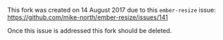 This fork was created on 14 August 2017 due to this `ember-resize` issue: https://github.com/mike-north/ember-resize/issues/141

Once this issue is addressed this fork should be deleted.